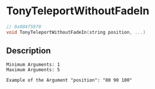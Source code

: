 # TonyTeleportWithoutFadeIn
```c
// 0x004f5970
void TonyTeleportWithoutFadeIn(string position, ...)
```
## Description
```
Minimum Arguments: 1
Maximum Arguments: 5

Example of the Argument "position": "80 90 100"
```
